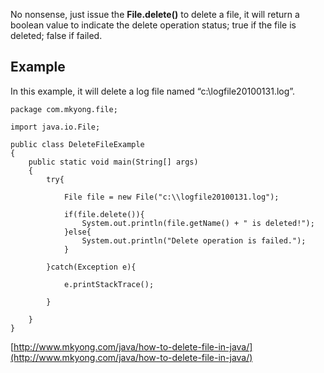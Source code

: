 No nonsense, just issue the **File.delete()** to delete a file, it will return a boolean value to indicate the delete operation status; true if the file is deleted; false if failed.

## Example

In this example, it will delete a log file named “c:\\logfile20100131.log”.

    package com.mkyong.file;

    import java.io.File;

    public class DeleteFileExample
    {
        public static void main(String[] args)
        {
        	try{

        		File file = new File("c:\\logfile20100131.log");

        		if(file.delete()){
        			System.out.println(file.getName() + " is deleted!");
        		}else{
        			System.out.println("Delete operation is failed.");
        		}

        	}catch(Exception e){

        		e.printStackTrace();

        	}

        }
    }

[http://www.mkyong.com/java/how-to-delete-file-in-java/](http://www.mkyong.com/java/how-to-delete-file-in-java/)
